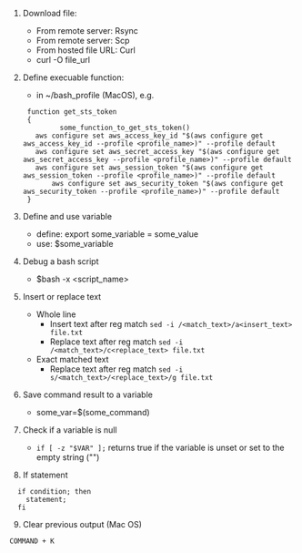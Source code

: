 1. Download file:
   * From remote server: Rsync
   * From remote server: Scp
   * From hosted file URL: Curl
    * curl -O file_url
 
2. Define execuable function:
   * in ~/bash_profile (MacOS), e.g. 
   ```
    function get_sts_token
    {
            some_function_to_get_sts_token()
  	  aws configure set aws_access_key_id "$(aws configure get aws_access_key_id --profile <profile_name>)" --profile default
  	  aws configure set aws_secret_access_key "$(aws configure get aws_secret_access_key --profile <profile_name>)" --profile default
  	  aws configure set aws_session_token "$(aws configure get aws_session_token --profile <profile_name>)" --profile default
    	  aws configure set aws_security_token "$(aws configure get aws_security_token --profile <profile_name>)" --profile default
    }
   ```
  
3. Define and use variable
   * define: export some_variable = some_value
   * use: $some_variable
  
4. Debug a bash script
   * $bash -x <script_name>

5. Insert or replace text
   * Whole line
     * Insert text after reg match `sed -i /<match_text>/a<insert_text> file.txt`
     * Replace text after reg match `sed -i /<match_text>/c<replace_text> file.txt` 
   * Exact matched text
     * Replace text after reg match `sed -i s/<match_text>/<replace_text>/g file.txt`

6. Save command result to a variable
   * some_var=$(some_command)
   
7. Check if a variable is null
   * `if [ -z "$VAR" ];` returns true if the variable is unset or set to the empty string ("")

8. If statement
```
  if condition; then
    statement;
  fi
```

9. Clear previous output (Mac OS)
```
COMMAND + K
```
